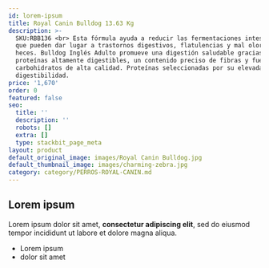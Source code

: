 ```yaml
---
id: lorem-ipsum
title: Royal Canin Bulldog 13.63 Kg
description: >-
  SKU:RBB136 <br> Esta fórmula ayuda a reducir las fermentaciones intestinales
  que pueden dar lugar a trastornos digestivos, flatulencias y mal olor de las
  heces. Bulldog Inglés Adulto promueve una digestión saludable gracias a
  proteínas altamente digestibles, un contenido preciso de fibras y fuentes de
  carbohidratos de alta calidad. Proteínas seleccionadas por su elevada
  digestibilidad.
price: '1,670'
order: 0
featured: false
seo:
  title: ''
  description: ''
  robots: []
  extra: []
  type: stackbit_page_meta
layout: product
default_original_image: images/Royal Canin Bulldog.jpg
default_thumbnail_image: images/charming-zebra.jpg
category: category/PERROS-ROYAL-CANIN.md
---
```

## Lorem ipsum

Lorem ipsum dolor sit amet, **consectetur adipiscing elit**, sed do eiusmod tempor incididunt ut labore et dolore magna aliqua.

- Lorem ipsum
- dolor sit amet